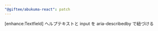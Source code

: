 ```yaml
---
"@giftee/abukuma-react": patch
---
```


[enhance:Textfield] ヘルプテキストと input を aria-describedby で紐づける
